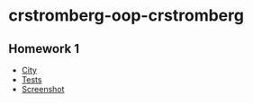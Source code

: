# crstromberg-oop-crstromberg

## Homework 1
-   [City](hw1/city.py)
-   [Tests](hw1/citytest.py)
-   [Screenshot](hw1/screenshot.png)
